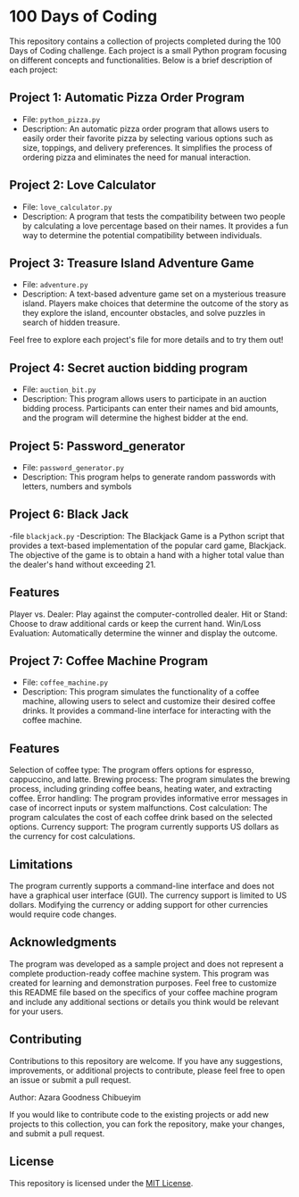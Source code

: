 # 100 Days of Coding

This repository contains a collection of projects completed during the 100 Days of Coding challenge. Each project is a small Python program focusing on different concepts and functionalities. Below is a brief description of each project:

## Project 1: Automatic Pizza Order Program

- File: `python_pizza.py`
- Description: An automatic pizza order program that allows users to easily order their favorite pizza by selecting various options such as size, toppings, and delivery preferences. It simplifies the process of ordering pizza and eliminates the need for manual interaction.

## Project 2: Love Calculator

- File: `love_calculator.py`
- Description: A program that tests the compatibility between two people by calculating a love percentage based on their names. It provides a fun way to determine the potential compatibility between individuals.

## Project 3: Treasure Island Adventure Game

- File: `adventure.py`
- Description: A text-based adventure game set on a mysterious treasure island. Players make choices that determine the outcome of the story as they explore the island, encounter obstacles, and solve puzzles in search of hidden treasure.

Feel free to explore each project's file for more details and to try them out!

## Project 4: Secret auction bidding program
- File: `auction_bit.py`
- Description: This program allows users to participate in an auction bidding process. Participants can enter their names and bid amounts, and the program will determine the highest bidder at the end.

## Project 5: Password_generator
- File: `password_generator.py`
- Description:  This program helps to generate random passwords with letters, numbers and symbols

## Project 6: Black Jack
-file `blackjack.py`
-Description: The Blackjack Game is a Python script that provides a text-based implementation of the popular card game, Blackjack. The objective of the game is to obtain a hand with a higher total value than the dealer's hand without exceeding 21.

## Features
Player vs. Dealer: Play against the computer-controlled dealer.
Hit or Stand: Choose to draw additional cards or keep the current hand.
Win/Loss Evaluation: Automatically determine the winner and display the outcome.

## Project 7: Coffee Machine Program
- File: `coffee_machine.py`
- Description: This program simulates the functionality of a coffee machine, allowing users to select and customize their desired coffee drinks. It provides a command-line interface for interacting with the coffee machine.

## Features
Selection of coffee type: The program offers options for espresso, cappuccino, and latte.
Brewing process: The program simulates the brewing process, including grinding coffee beans, heating water, and extracting coffee.
Error handling: The program provides informative error messages in case of incorrect inputs or system malfunctions.
Cost calculation: The program calculates the cost of each coffee drink based on the selected options.
Currency support: The program currently supports US dollars as the currency for cost calculations.

## Limitations
The program currently supports a command-line interface and does not have a graphical user interface (GUI).
The currency support is limited to US dollars. Modifying the currency or adding support for other currencies would require code changes.

## Acknowledgments
The program was developed as a sample project and does not represent a complete production-ready coffee machine system.
This program was created for learning and demonstration purposes.
Feel free to customize this README file based on the specifics of your coffee machine program and include any additional sections or details you think would be relevant for your users.

## Contributing
Contributions to this repository are welcome. If you have any suggestions, improvements, or additional projects to contribute, please feel free to open an issue or submit a pull request.

Author: Azara Goodness Chibueyim

If you would like to contribute code to the existing projects or add new projects to this collection, you can fork the repository, make your changes, and submit a pull request.

## License

This repository is licensed under the [MIT License](LICENSE).
